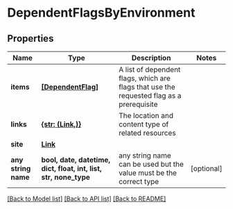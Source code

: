 # DependentFlagsByEnvironment


## Properties
Name | Type | Description | Notes
------------ | ------------- | ------------- | -------------
**items** | [**[DependentFlag]**](DependentFlag.md) | A list of dependent flags, which are flags that use the requested flag as a prerequisite | 
**links** | [**{str: (Link,)}**](Link.md) | The location and content type of related resources | 
**site** | [**Link**](Link.md) |  | 
**any string name** | **bool, date, datetime, dict, float, int, list, str, none_type** | any string name can be used but the value must be the correct type | [optional]

[[Back to Model list]](../README.md#documentation-for-models) [[Back to API list]](../README.md#documentation-for-api-endpoints) [[Back to README]](../README.md)


